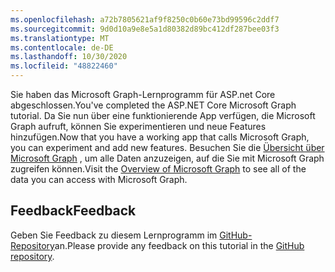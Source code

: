 ```yaml
---
ms.openlocfilehash: a72b7805621af9f8250c0b60e73bd99596c2ddf7
ms.sourcegitcommit: 9d0d10a9e8e5a1d80382d89bc412df287bee03f3
ms.translationtype: MT
ms.contentlocale: de-DE
ms.lasthandoff: 10/30/2020
ms.locfileid: "48822460"
---
```

<!-- markdownlint-disable MD002 MD041 -->

<span data-ttu-id="d7ce2-101">Sie haben das Microsoft Graph-Lernprogramm für ASP.net Core abgeschlossen.</span><span class="sxs-lookup"><span data-stu-id="d7ce2-101">You've completed the ASP.NET Core Microsoft Graph tutorial.</span></span> <span data-ttu-id="d7ce2-102">Da Sie nun über eine funktionierende App verfügen, die Microsoft Graph aufruft, können Sie experimentieren und neue Features hinzufügen.</span><span class="sxs-lookup"><span data-stu-id="d7ce2-102">Now that you have a working app that calls Microsoft Graph, you can experiment and add new features.</span></span> <span data-ttu-id="d7ce2-103">Besuchen Sie die [Übersicht über Microsoft Graph](/graph/overview) , um alle Daten anzuzeigen, auf die Sie mit Microsoft Graph zugreifen können.</span><span class="sxs-lookup"><span data-stu-id="d7ce2-103">Visit the [Overview of Microsoft Graph](/graph/overview) to see all of the data you can access with Microsoft Graph.</span></span>

## <a name="feedback"></a><span data-ttu-id="d7ce2-104">Feedback</span><span class="sxs-lookup"><span data-stu-id="d7ce2-104">Feedback</span></span>

<span data-ttu-id="d7ce2-105">Geben Sie Feedback zu diesem Lernprogramm im [GitHub-Repository](https://github.com/microsoftgraph/msgraph-training-aspnet-core)an.</span><span class="sxs-lookup"><span data-stu-id="d7ce2-105">Please provide any feedback on this tutorial in the [GitHub repository](https://github.com/microsoftgraph/msgraph-training-aspnet-core).</span></span>
